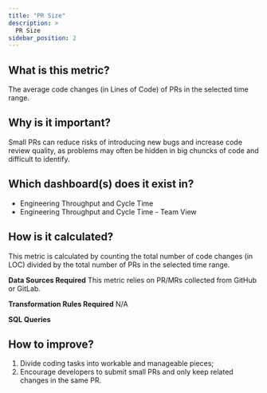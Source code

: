```yaml
---
title: "PR Size"
description: >
  PR Size
sidebar_position: 2
---
```


## What is this metric? 
The average code changes (in Lines of Code) of PRs in the selected time range.

## Why is it important?
Small PRs can reduce risks of introducing new bugs and increase code review quality, as problems may often be hidden in big chuncks of code and difficult to identify.

## Which dashboard(s) does it exist in?
- Engineering Throughput and Cycle Time
- Engineering Throughput and Cycle Time - Team View


## How is it calculated?
This metric is calculated by counting the total number of code changes (in LOC) divided by the total number of PRs in the selected time range.

<b>Data Sources Required</b>
This metric relies on PR/MRs collected from GitHub or GitLab.

<b>Transformation Rules Required</b>
N/A

<b>SQL Queries</b>


## How to improve?
1. Divide coding tasks into workable and manageable pieces;
1. Encourage developers to submit small PRs and only keep related changes in the same PR.
